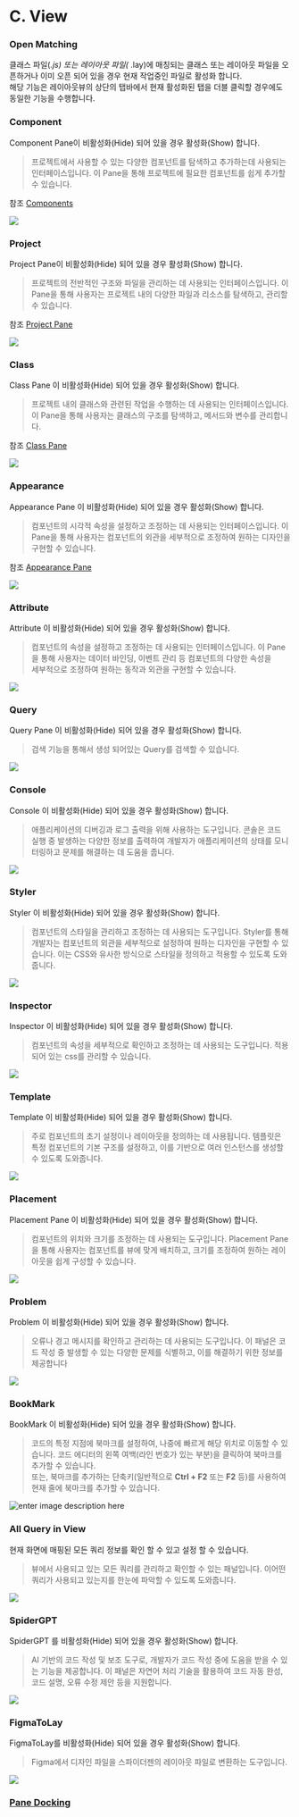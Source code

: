 # C. View

### Open Matching

클래스 파일(_.js) 또는 레이아웃 파일(_ .lay)에 매칭되는 클래스 또는 레이아웃 파일을 오픈하거나 이미 오픈 되어 있을 경우 현재 작업중인 파일로 활성화 합니다.\
해당 기능은 레이아웃뷰의 상단의 탭바에서 현재 활성화된 탭을 더블 클릭할 경우에도 동일한 기능을 수행합니다.

### Component

Component Pane이 비활성화(Hide) 되어 있을 경우 활성화(Show) 합니다.

> 프로젝트에서 사용할 수 있는 다양한 컴포넌트를 탐색하고 추가하는데 사용되는 인터페이스입니다. 이 Pane을 통해 프로젝트에 필요한 컴포넌트를 쉽게 추가할 수 있습니다.

참조 [Components](<../../07  Components.md>)

![](../../../.gitbook/assets/menu_view03.png)

### Project

Project Pane이 비활성화(Hide) 되어 있을 경우 활성화(Show) 합니다.

> 프로젝트의 전반적인 구조와 파일을 관리하는 데 사용되는 인터페이스입니다. 이 Pane을 통해 사용자는 프로젝트 내의 다양한 파일과 리소스를 탐색하고, 관리할 수 있습니다.

참조 [Project Pane](<../02  Project Pane.md>)

![](../../../.gitbook/assets/menu_view02.png)

### Class

Class Pane 이 비활성화(Hide) 되어 있을 경우 활성화(Show) 합니다.

> 프로젝트 내의 클래스와 관련된 작업을 수행하는 데 사용되는 인터페이스입니다. 이 Pane을 통해 사용자는 클래스의 구조를 탐색하고, 메서드와 변수를 관리합니다.

참조 [ Class Pane](<../04  Properties Pane/01  Class.md>)

![](../../../.gitbook/assets/menu_view05.png)

### Appearance

Appearance Pane 이 비활성화(Hide) 되어 있을 경우 활성화(Show) 합니다.

> 컴포넌트의 시각적 속성을 설정하고 조정하는 데 사용되는 인터페이스입니다. 이 Pane을 통해 사용자는 컴포넌트의 외관을 세부적으로 조정하여 원하는 디자인을 구현할 수 있습니다.

참조 [Appearance Pane](<../04  Properties Pane/02 Appearence.md>)

![](../../../.gitbook/assets/menu_view06.png)

### Attribute

Attribute 이 비활성화(Hide) 되어 있을 경우 활성화(Show) 합니다.

> 컴포넌트의 속성을 설정하고 조정하는 데 사용되는 인터페이스입니다. 이 Pane을 통해 사용자는 데이터 바인딩, 이벤트 관리 등 컴포넌트의 다양한 속성을\
> 세부적으로 조정하여 원하는 동작과 외관을 구현할 수 있습니다.

![](../../../.gitbook/assets/menu_view14.png)

### Query

Query Pane 이 비활성화(Hide) 되어 있을 경우 활성화(Show) 합니다.

> 검색 기능을 통해서 생성 되어있는 Query를 검색할 수 있습니다.

![](../../../.gitbook/assets/menu_view19_1umL4YV.png)

### Console

Console 이 비활성화(Hide) 되어 있을 경우 활성화(Show) 합니다.

> 애플리케이션의 디버깅과 로그 출력을 위해 사용하는 도구입니다. 콘솔은 코드 실행 중 발생하는 다양한 정보를 출력하여 개발자가 애플리케이션의 상태를 모니터링하고 문제를 해결하는 데 도움을 줍니다.

![](../../../.gitbook/assets/Console.png)

### Styler

Styler 이 비활성화(Hide) 되어 있을 경우 활성화(Show) 합니다.

> 컴포넌트의 스타일을 관리하고 조정하는 데 사용되는 도구입니다. Styler를 통해 개발자는 컴포넌트의 외관을 세부적으로 설정하여 원하는 디자인을 구현할 수 있습니다. 이는 CSS와 유사한 방식으로 스타일을 정의하고 적용할 수 있도록 도와줍니다.

![](../../../.gitbook/assets/menu_view15_ZaIzCfI.png)

### Inspector

Inspector 이 비활성화(Hide) 되어 있을 경우 활성화(Show) 합니다.

> 컴포넌트의 속성을 세부적으로 확인하고 조정하는 데 사용되는 도구입니다. 적용되어 있는 css를 관리할 수 있습니다.

![](../../../.gitbook/assets/menu_view16.png)

### Template

Template 이 비활성화(Hide) 되어 있을 경우 활성화(Show) 합니다.

> 주로 컴포넌트의 초기 설정이나 레이아웃을 정의하는 데 사용됩니다. 템플릿은 특정 컴포넌트의 기본 구조를 설정하고, 이를 기반으로 여러 인스턴스를 생성할 수 있도록 도와줍니다.

![](../../../.gitbook/assets/Template.png)

### Placement

Placement Pane 이 비활성화(Hide) 되어 있을 경우 활성화(Show) 합니다.

> 컴포넌트의 위치와 크기를 조정하는 데 사용되는 도구입니다. Placement Pane을 통해 사용자는 컴포넌트를 뷰에 맞게 배치하고, 크기를 조정하여 원하는 레이아웃을 쉽게 구성할 수 있습니다.

![](../../../.gitbook/assets/menu_view07.png)

### Problem

Problem 이 비활성화(Hide) 되어 있을 경우 활성화(Show) 합니다.

> 오류나 경고 메시지를 확인하고 관리하는 데 사용되는 도구입니다. 이 패널은 코드 작성 중 발생할 수 있는 다양한 문제를 식별하고, 이를 해결하기 위한 정보를 제공합니다

![](../../../.gitbook/assets/Problem.png)

### BookMark

BookMark 이 비활성화(Hide) 되어 있을 경우 활성화(Show) 합니다.

> 코드의 특정 지점에 북마크를 설정하여, 나중에 빠르게 해당 위치로 이동할 수 있습니다. 코드 에디터의 왼쪽 여백(라인 번호가 있는 부분)을 클릭하여 북마크를 추가할 수 있습니다.\
> 또는, 북마크를 추가하는 단축키(일반적으로 **Ctrl + F2** 또는 **F2** 등)를 사용하여 현재 줄에 북마크를 추가할 수 있습니다.

![enter image description here](../../../.gitbook/assets/BookMark.png)

### All Query in View

현재 화면에 매핑된 모든 쿼리 정보를 확인 할 수 있고 설정 할 수 있습니다.

> 뷰에서 사용되고 있는 모든 쿼리를 관리하고 확인할 수 있는 패널입니다. 이어떤 쿼리가 사용되고 있는지를 한눈에 파악할 수 있도록 도와줍니다.

![](../../../.gitbook/assets/menu_view08.png)

### SpiderGPT

SpiderGPT 를 비활성화(Hide) 되어 있을 경우 활성화(Show) 합니다.

> AI 기반의 코드 작성 및 보조 도구로, 개발자가 코드 작성 중에 도움을 받을 수 있는 기능을 제공합니다. 이 패널은 자연어 처리 기술을 활용하여 코드 자동 완성, 코드 설명, 오류 수정 제안 등을 지원합니다.

![](../../../.gitbook/assets/SpiderGPT.png)

### FigmaToLay

FigmaToLay를 비활성화(Hide) 되어 있을 경우 활성화(Show) 합니다.

> Figma에서 디자인 파일을 스파이더젠의 레이아웃 파일로 변환하는 도구입니다.

![](../../../.gitbook/assets/menu_view12.png)

### [Pane Docking](<C  View/a  Pane Docking.md>)
